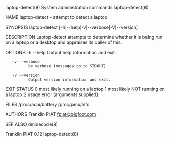 laptop-detect(8)                                          System administration commands                                          laptop-detect(8)

NAME
       laptop-detect - attempt to detect a laptop

SYNOPSIS
       laptop-detect [-h|--help|-v|--verbose|-V|--version]

DESCRIPTION
       Laptop-detect attempts to determine whether it is being run on a laptop or a desktop and appraises its caller of this.

OPTIONS
       -h --help
              Output help information and exit.

       -v --verbose
              be verbose (messages go to STDOUT)

       -V --version
              Output version information and exit.

EXIT STATUS
       0    most likely running on a laptop
       1    most likely NOT running on a laptop
       2    usage error (arguments supplied)

FILES
       /proc/acpi/battery
       /proc/pmu/info

AUTHORS
       Franklin PIAT <fpiat@bigfoot.com>

SEE ALSO
       dmidecode(8)

Franklin PIAT                                                          0.12                                                       laptop-detect(8)
